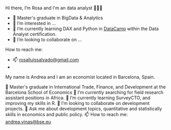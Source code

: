 Hi there, I’m Rosa and I'm an data analyst 👋👩‍💻
- 🏫 Master's graduate in BigData & Analytics
- 👀 I’m interested in ...
- 🌱 I’m currently learning DAX and Python in [DataCamp](https://www.datacamp.com) within the Data Analyst certification.
- 💞️ I’m looking to collaborate on ...

How to reach me:
- 📫 rosalluissalvado@gmail.com
- 
<!---
RosaLluisSalvado/RosaLluisSalvado is a ✨ special ✨ repository because its `README.md` (this file) appears on your GitHub profile.
You can click the Preview link to take a look at your changes.
--->


My name is Andrea and I am an economist located in Barcelona, Spain.

🏫 Master's graduate in International Trade, Finance, and Development at the Barcelona School of Economics
🔭 I’m currently searching for field research assistant positions in Africa.
🌱 I’m currently learning SurveyCTO, and improving my skills in R.
👯 I’m looking to collaborate on development projects.
💬 Ask me about development topics, quantitative and statistically skills in economics and public policy.
📫 How to reach me: andrea.vinas@bse.eu

